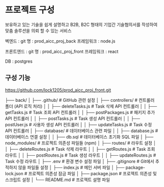 # 프로젝트 구성

보유하고 있는 기술을 쉽게 설명하고 B2B, B2C 형태의 기업간 기술협의서를 작성하여 맞춤 솔루션을 의뢰 할 수 있는 서비스

벡엔드 :
git 명 : prod_aicc_proj_back
프레임워크 : node.js

프론트엔드 :
git 명 : prod_aicc_proj_front
프레임워크 : react

DB : postgres

## 구성 기능

https://github.com/lock1205/prod_aicc_proj_front.git

├── back/
│ ├── .github/ # GitHub 관련 설정
│ ├── controllers/ # 컨트롤러 폴더 (API 로직 처리)
│ │ ├── deleteTasks.js # Task 삭제 API 컨트롤러
│ │ ├── getTasks.js # Task 조회 API 컨트롤러
│ │ ├── postPackages.js # 패키지 추가 API 컨트롤러
│ │ ├── postTasks.js # Task 생성 API 컨트롤러
│ │ ├── postUser.js # 사용자 생성 API 컨트롤러
│ │ ├── updateTasks.js # Task 수정 API 컨트롤러
│ ├── database/ # 데이터베이스 관련 파일
│ │ ├── database.js # 데이터베이스 연결 설정
│ │ ├── db.sql # 데이터베이스 초기화 SQL 파일
│ ├── node_modules/ # 프로젝트 의존성 파일들 (npm)
│ ├── routes/ # 라우트 설정
│ │ ├── deleteRoutes.js # Task 삭제 라우트
│ │ ├── getRoutes.js # Task 조회 라우트
│ │ ├── postRoutes.js # Task 생성 라우트
│ │ ├── updateRoutes.js # Task 수정 라우트
│ ├── .env # 환경 변수 설정 파일
│ ├── .gitignore # Git에서 추적하지 않을 파일들 설정
│ ├── index.js # 메인 서버 파일
│ ├── package-lock.json # 프로젝트 의존성 잠금 파일
│ ├── package.json # 프로젝트 의존성 및 스크립트 설정
│ └── README.md # 프로젝트 설명 파일
